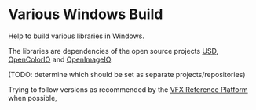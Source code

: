 # Various Windows Build

Help to build various libraries in Windows.

The libraries are dependencies of the open source projects [USD](https://github.com/PixarAnimationStudios/USD), [OpenColorIO](https://opencolorio.org/) and [OpenImageIO](https://sites.google.com/site/openimageio/home).

(TODO: determine which should be set as separate projects/repositories)


Trying to follow versions as recommended by the [VFX Reference Platform](https://vfxplatform.com/) when possible,
